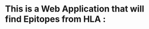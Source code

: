 This is a Web Application that will find Epitopes from HLA : 
=============================================================

